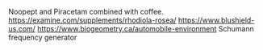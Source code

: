 Noopept and Piracetam combined with coffee.
https://examine.com/supplements/rhodiola-rosea/
https://www.blushield-us.com/
https://www.biogeometry.ca/automobile-environment
Schumann frequency generator